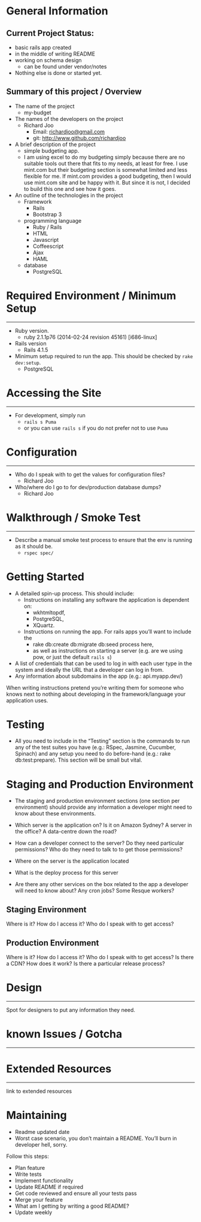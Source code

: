 # General Information
## Current Project Status:
  * basic rails app created
  * in the middle of writing README
  * working on schema design
    - can be found under vendor/notes
  * Nothing else is done or started yet.

## Summary of this project / Overview
  * The name of the project
    - my-budget
  * The names of the developers on the project
    - Richard Joo
      + Email: richardjoo@gmail.com
      + git: http://www.github.com/richardjoo
  * A brief description of the project
    - simple budgeting app.
    - I am using excel to do my budgeting simply because there are no suitable tools out there that fits to my needs, at least for free.  I use mint.com but their budgeting section is somewhat limited and less flexible for me.  If mint.com provides a good budgeting, then I would use mint.com site and be happy with it.  But since it is not, I decided to build this one and see how it goes.
  * An outline of the technologies in the project
    - Framework
      + Rails
      + Bootstrap 3
    - programming language
      + Ruby / Rails
      + HTML
      + Javascript
      + Coffeescript
      + Ajax
      + HAML
    - database
      + PostgreSQL

# Required Environment / Minimum Setup
----------------------------------------------
  * Ruby version.
    * ruby 2.1.1p76 (2014-02-24 revision 45161) [i686-linux]
  * Rails version
    * Rails 4.1.5
  * Minimum setup required to run the app. This should be checked by `rake dev:setup`.
    * PostgreSQL


# Accessing the Site
----------------------------------------------
  * For development, simply run
    - `rails s Puma`
    - or you can use `rails s` if you do not prefer not to use `Puma`


# Configuration
----------------------------------------------
  * Who do I speak with to get the values for configuration files?
    - Richard Joo
  * Who/where do I go to for dev/production database dumps?
    - Richard Joo


# Walkthrough / Smoke Test
----------------------------------------------
  * Describe a manual smoke test process to ensure that the env is running as it should be.
    - `rspec spec/`


# Getting Started
  * A detailed spin-up process. This should include:
    - Instructions on installing any software the application is dependent on:
      + wkhtmltopdf,
      + PostgreSQL,
      + XQuartz.
    - Instructions on running the app. For rails apps you’ll want to include the
      + rake db:create db:migrate db:seed process here,
      + as well as instructions on starting a server (e.g. are we using pow, or just the default `rails s`)
  * A list of credentials that can be used to log in with each user type in the system and ideally the URL that a developer can log in from.
  * Any information about subdomains in the app (e.g.: api.myapp.dev/)

  When writing instructions pretend you’re writing them for someone who knows next to nothing about developing in the framework/language your application uses.


# Testing
  * All you need to include in the “Testing” section is the commands to run any of the test suites you have (e.g.: RSpec, Jasmine, Cucumber, Spinach) and any setup you need to do before-hand (e.g.: rake db:test:prepare). This section will be small but vital.

# Staging and Production Environment
  * The staging and production environment sections (one section per environment) should provide any information a developer might need to know about these environments.

  * Which server is the application on? Is it on Amazon Sydney? A server in the office? A data-centre down the road?
  * How can a developer connect to the server? Do they need particular permissions? Who do they need to talk to to get those permissions?
  * Where on the server is the application located
  * What is the deploy process for this server
  * Are there any other services on the box related to the app a developer will need to know about? Any cron jobs? Some Resque workers?

  Staging Environment
  ----------------------------------------------

  Where is it?
  How do I access it?
  Who do I speak with to get access?


  Production Environment
  ----------------------------------------------

  Where is it?
  How do I access it?
  Who do I speak with to get access?
  Is there a CDN? How does it work?
  Is there a particular release process?


# Design
----------------------------------------------

Spot for designers to put any information they need.


# known Issues / Gotcha
----------------------------------------------



# Extended Resources
----------------------------------------------

link to extended resources


# Maintaining
  * Readme updated date
  * Worst case scenario, you don’t maintain a README. You’ll burn in developer hell, sorry.

  Follow this steps:
  * Plan feature
  * Write tests
  * Implement functionality
  * Update README if required
  * Get code reviewed and ensure all your tests pass
  * Merge your feature
  * What am I getting by writing a good README?
  * Update weekly